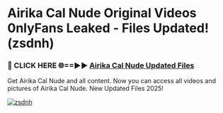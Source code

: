 # Airika Cal Nude Original Videos 0nlyFans Leaked - Files Updated! (zsdnh)

<h3>🔴 CLICK HERE 🌐==►► <a href="https://tinyurl.com/y5r63du9" rel="nofollow">Airika Cal Nude Updated Files</a></h3>

Get Airika Cal Nude and all content. Now you can access all videos and pictures of Airika Cal Nude. New Updated Files 2025!

[![zsdnh](https://i.imgur.com/UVo9nyh.gif)](https://tinyurl.com/y5r63du9)